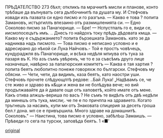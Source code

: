 ﻿ПРѢДАТЕЛСТВО
273
бѣхл; откликъ па мрачнитѣ мисли и планове, конто трѣбаше да вълнуватъ сега дълбочинитѣ па душата му.
И Стефчовъ извади изъ пазвата си едно писмо и го разгъна.
— Какво е това ? попита Замановъ, истъргиллъ впезаино отъ размишленията си.
— Едно Соколово писмо за Панагюрище.
— Бре!
— Нспустпалъ го е, види се, иисмопосецътъ имъ. .. Днесъ го найдохъ току прѣдъ дѣдовата кмща.
— Какво му е съдържанието? попита бързешката Замановъ. като зе да надниква надъ писмото.
— Това писмо е неписано условно и е адресирано до нѣкой си Лука Найчовъ.- Той е простъ човѣчецъ, кундураджпя въ Панагюрище, и всѣка недѣля мпиува отъ тука за пазаря въ К. Но азъ съмъ увѣренъ, че то е за съвсѣмъ друго лице назначеше, навѣрно за папагюрския комитетъ
— Каква е тая хартия ? попита беятъ любопитно понеже говоряхж по български.
Стефчовъ му обясни.
— Чети, чети, да видимъ, каза беятъ, като наостри уши.
Стефчовъ прочете слѣдующптѣ редове:
..Бай Лука!
„Надѣвамъ се, че сте живо и здраво въ к&щи и жена ви не болѣдува вече; но вий продължавайте да ѝ давате още отъ хаповетѣ, който имате отъ мене. Какъ отива алжшъ-вериша по васъ ? Не съмъ те видѣлъ отъ двѣ недѣли да минешъ отъ тука, мисли;. че пе е по причппа на здравието. Когато тръгнешъ за насамъ, купи ми отъ Знаковата спицерия за десеть гроша бел.т дона. мп се е привършила.
Много здраве на домашнитѣ. Соколовъ."
— Наистина, това писмо е условно, забѣлЬш Замаишъ.
— Прѣведи го сега па турски, заповѣда беятъ.
1 «■'

[original](images/310.jpg)